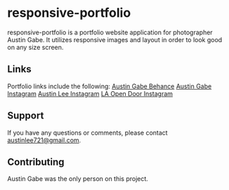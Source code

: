 # responsive-portfolio

responsive-portfolio is a portfolio website application for photographer Austin Gabe. It utilizes responsive images and layout in order to look good on any size screen.

## Links
Portfolio links include the following:
[Austin Gabe Behance](https://behance.net/austinlee_)
[Austin Gabe Instagram](https://instagram.com/austingabe_)
[Austin Lee Instagram](https://instagram.com/austinlee_)
[LA Open Door Instagram](https://instagram.com/laopendoor)

## Support
If you have any questions or comments, please contact austinlee721@gmail.com.

## Contributing
Austin Gabe was the only person on this project.